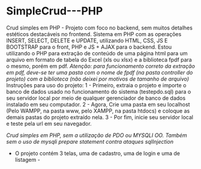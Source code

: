 # SimpleCrud---PHP
Crud simples em PHP - Projeto com foco no backend, sem muitos detalhes estéticos destacáveis no frontend.
Sistema em PHP com as operações INSERT, SELECT, DELETE e UPDATE, utilizando HTML, CSS, JS E BOOTSTRAP para o front, PHP e JS + AJAX para o backend.
Estou utilizando o PHP para extração de conteúdo de uma página html para um arquivo em formato de  tabela do Excel (xls ou xlsx)  e a biblioteca fpdf para o mesmo, porém em pdf.
*Atenção: para funcionamento correto da extração em pdf, deve-se ter uma pasta com o nome de fpdf (na pasta controller do projeto) com a biblioteca (não deixei por motivos de tamanho de arquivo)*
Instruções para uso do projeto:
1 - Primeiro, extraia o projeto e importe o banco de dados usado no funcionamento do sistema (testepdo.sql) para o seu  servidor local por meio de qualquer gerenciador de banco de dados
instalado em seu computador.
2 - Agora, Crie uma pasta em seu localhost (Pelo WAMPP, na pasta www, pelo XAMPP, na pasta htdocs) e coloque as demais pastas do projeto extraído nela.
3 - Por fim, inicie seu servidor local e teste pela url em seu navegador.

*Crud simples em PHP, sem a utilização de PDO ou MYSQLI OO. Também sem o uso de mysqli prepare statement contra ataques sqlInjection*

- O projeto contém 3 telas, uma de cadastro, uma de login e uma de listagem - 
